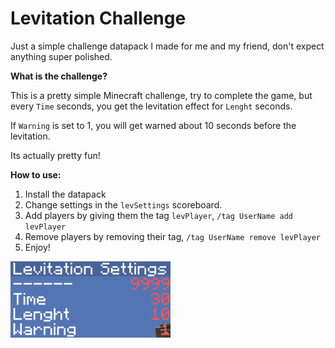 # Levitation Challenge

Just a simple challenge datapack I made for me and my friend, don't expect anything super polished.



**What is the challenge?**

This is a pretty simple Minecraft challenge, try to complete the game, but every `Time` seconds, you get the levitation effect for `Lenght` seconds.

If `Warning` is set to 1, you will get warned about 10 seconds before the levitation.

Its actually pretty fun!



**How to use:**

1. Install the datapack
2. Change settings in the `levSettings` scoreboard.
3. Add players by giving them the tag `levPlayer`,  `/tag UserName add levPlayer` 
4. Remove players by removing their tag, `/tag UserName remove levPlayer`
5. Enjoy!



<img src="Screenshots/settingsScoreboard.png" alt="Settings scoreboard" style="zoom:25%;" />
